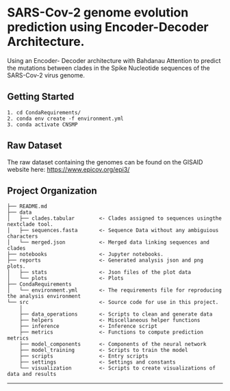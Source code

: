 SARS-Cov-2 genome evolution prediction using Encoder-Decoder Architecture.
==============================

Using an  Encoder- Decoder architecture with Bahdanau Attention to predict the mutations between clades in the Spike Nucleotide sequences of the SARS-Cov-2 virus genome.

Getting Started
------------
```angular2html
1. cd CondaRequirements/
2. conda env create -f environment.yml
3. conda activate CNSMP
```

Raw Dataset 
------------
The raw dataset containing the genomes can be found on the GISAID website here: 
https://www.epicov.org/epi3/

Project Organization
------------

    ├── README.md          
    ├── data
    │   ├── clades.tabular        <- Clades assigned to sequences usingthe  nextclade tool.
    │   ├── sequences.fasta       <- Sequence Data without any ambiguious characters
    │   └── merged.json           <- Merged data linking sequences and clades       
    ├── notebooks                 <- Jupyter notebooks. 
    ├── reports                   <- Generated analysis json and png plots.
    │   ├── stats                 <- Json files of the plot data
    │   └── plots                 <- Plots
    ├── CondaRequirements       
    │   └── environment.yml       <- The requirements file for reproducing the analysis environment
    └── src                       <- Source code for use in this project.
        │
        ├── data_operations       <- Scripts to clean and generate data
        ├── helpers               <- Miscellaneous helper functions  
        ├── inference             <- Inference script
        ├── metrics               <- Functions to compute prediction metrics
        ├── model_components      <- Components of the neural network
        ├── model_training        <- Scripts to train the model
        ├── scripts               <- Entry scripts
        ├── settings              <- Settings and constants
        └── visualization         <- Scripts to create visualizations of data and results
------------
